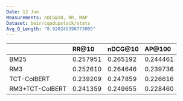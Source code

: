 ```yaml
---
Date: 12 Jun
Measurements: nDCG@10, RR, MAP
Dataset: beir/cqadupstack/stats
Avg_Q_Length: "8.920245398773005"
---
```

|                 | RR@10    | nDCG@10  | AP@100   |
| :-------------- | :------- | :------- | :------- |
| BM25            | 0.257951 | 0.265192 | 0.244461 |
| RM3             | 0.252610 | 0.264646 | 0.239736 |
| TCT-ColBERT     | 0.239209 | 0.247859 | 0.226616 |
| RM3+TCT-ColBERT | 0.241359 | 0.249655 | 0.228460 |
